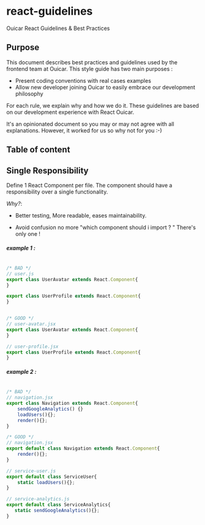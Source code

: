 # react-guidelines
Ouicar React Guidelines &amp; Best Practices
## Purpose
This document describes best practices and guidelines used by the frontend team at Ouicar.
This style guide has two main purposes :
-  Present coding conventions with real cases examples
-	 Allow new developer joining Ouicar to easily embrace our development philosophy  

For each rule, we explain why and how we do it.
These guidelines are based on our development experience with React Ouicar.

It's an opinionated document so you may or may not agree with all explanations. However, it worked for us so why not for you :-)

## Table of content



## Single Responsibility

Define 1 React Component per file. The component should have a responsibility over a single functionality.

*Why?*:

- Better testing, More readable, eases maintainability.

- Avoid confusion no more "which component should i import ? " There's only one !

##### example 1 :
```javascript

/* BAD */
// user.js
export class UserAvatar extends React.Component{
}

export class UserProfile extends React.Component{
}


/* GOOD */
// user-avatar.jsx
export class UserAvatar extends React.Component{
}

// user-profile.jsx
export class UserProfile extends React.Component{
}

 ```


 ##### example 2 :
 ```javascript

/* BAD */
// navigation.jsx
 export class Navigation extends React.Component{
	 sendGoogleAnalytics() {}
	 loadUsers(){};
	 render(){};
 }

 /* GOOD */
 // navigation.jsx
 export default class Navigation extends React.Component{
	 render(){};
 }

 // service-user.js
 export default class ServiceUser{
	 static loadUsers(){};
 }

 // service-analytics.js
 export default class ServiceAnalytics{
	static sendGoogleAnalytics(){};
 }

  ```

